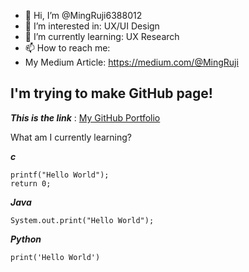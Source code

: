 - 👋 Hi, I’m @MingRuji6388012
- 👀 I’m interested in: UX/UI Design 
- 🌱 I’m currently learning: UX Research
- 📫 How to reach me: 
- My Medium Article: https://medium.com/@MingRuji

<!---
MingRuji6388012/MingRuji6388012 is a ✨ special ✨ repository because its `README.md` (this file) appears on your GitHub profile.
You can click the Preview link to take a look at your changes.
--->
I'm trying to make GitHub page! 
---------------------------------
___This is the link___ 
: [My GitHub Portfolio](https://mingruji6388012.github.io/markdown-portfolio/)



What am I currently learning?

***c***

   
``` 
printf("Hello World");
return 0; 
```


 ***Java***

``` 
System.out.print("Hello World");
```
       
 ***Python***
 
``` 
print('Hello World')
```
